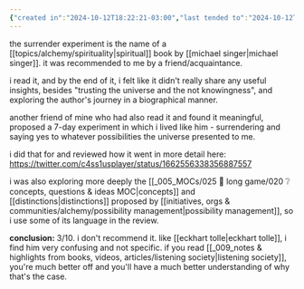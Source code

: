 ```yaml
---
{"created in":"2024-10-12T18:22:21-03:00","last tended to":"2024-10-12T18:38:00-03:00","tags":["alchemy","experiment","review","book","🌲"],"dg-publish":true,"notestage":["🌲"],"permalink":"/experiments/made-by-me/alchemy/the-surrender-experiment/","dgPassFrontmatter":true,"created":"2024-10-12T18:22:21.329-03:00","updated":"2024-10-12T18:38:00.034-03:00"}
---
```


the surrender experiment is the name of a [[topics/alchemy/spirituality\|spiritual]] book by [[michael singer\|michael singer]]. it was recommended to me by a friend/acquaintance.

i read it, and by the end of it, i felt like it didn't really share any useful insights, besides "trusting the universe and the not knowingness", and exploring the author's journey in a biographical manner.

another friend of mine who had also read it and found it meaningful, proposed a 7-day experiment in which i lived like him - surrendering and saying yes to whatever possibilities the universe presented to me.

i did that for and reviewed how it went in more detail here: https://twitter.com/c4ss1usplayer/status/1662556338356887557

i was also exploring more deeply the [[_005_MOCs/025 🔷 long game/020 ❔ concepts, questions & ideas MOC\|concepts]] and [[distinctions\|distinctions]] proposed by [[initiatives, orgs & communities/alchemy/possibility management\|possibility management]], so i use some of its language in the review.

**conclusion:** 3/10. i don't recommend it. like [[eckhart tolle\|eckhart tolle]], i find him very confusing and not specific. if you read [[_009_notes & highlights from books, videos, articles/listening society\|listening society]], you're much better off and you'll have a much better understanding of why that's the case.